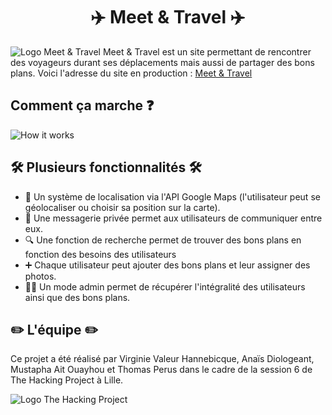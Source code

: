 <h1 align="center">✈️ Meet & Travel ✈️</h1>

![Logo Meet & Travel](https://meet-and-travel.herokuapp.com/assets/MEET&TRAVEL-710965b820fa31a27f562779fce124a667f5c9a4672daf60171f1b8e04bcebf4.png) Meet & Travel est un site permettant de rencontrer des voyageurs durant ses déplacements mais aussi de partager des bons plans.
Voici l'adresse du site en production : <a href="https://meet-and-travel.herokuapp.com/">Meet & Travel</a>

## Comment ça marche ❓

![How it works](http://image.noelshack.com/fichiers/2018/50/6/1544870634-capture-d-ecran-2018-12-15-a-11-43-34.png)

## 🛠 Plusieurs fonctionnalités 🛠

- 📍 Un système de localisation via l'API Google Maps (l'utilisateur peut se géolocaliser ou choisir sa position sur la carte).
- 📩 Une messagerie privée permet aux utilisateurs de communiquer entre eux.
- 🔍 Une fonction de recherche permet de trouver des bons plans en fonction des besoins des utilisateurs
- ➕ Chaque utilisateur peut ajouter des bons plans et leur assigner des photos.
- 👮‍♂️ Un mode admin permet de récupérer l'intégralité des utilisateurs ainsi que des bons plans.


## ✏️ L'équipe ✏️

Ce projet a été réalisé par Virginie Valeur Hannebicque, Anaïs Diologeant, Mustapha Ait Ouayhou et Thomas Perus dans le cadre de la session 6 de The Hacking Project à Lille.

![Logo The Hacking Project](https://www.thehackingproject.org/packs/packs/static_pages/assets/images/logo_black-3d6bec995368618a7e9f44536410ae0a.png)
